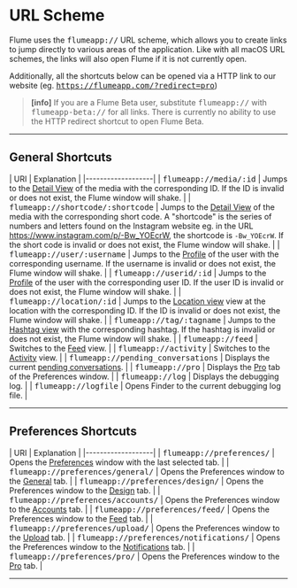 # URL Scheme

Flume uses the <kbd>flumeapp://</kbd> URL scheme, which allows you to create links to jump directly to various areas of the application. Like with all macOS URL schemes, the links will also open Flume if it is not currently open.

Additionally, all the shortcuts below can be opened via a HTTP link to our website (eg. <kbd>https://flumeapp.com/?redirect=pro</kbd>)

> **[info]**
> If you are a Flume Beta user, substitute <kbd>flumeapp://</kbd> with <kbd>flumeapp-beta://</kbd> for all links. There is currently no ability to use the HTTP redirect shortcut to open Flume Beta.

------

## General Shortcuts

| URI | Explanation |
|-------------------|
| <kbd>flumeapp://media/:id</kbd> | Jumps to the [Detail View](//views/detailview.md) of the media with the corresponding ID. If the ID is invalid or does not exist, the Flume window will shake. |
| <kbd>flumeapp://shortcode/:shortcode</kbd> | Jumps to the [Detail View](//views/detailview.md) of the media with the corresponding short code. A "shortcode" is the series of numbers and letters found on the Instagram website eg. in the URL https://www.instagram.com/p/-Bw_YOEcrW, the shortcode is ```-Bw_YOEcrW```. If the short code is invalid or does not exist, the Flume window will shake. |
| <kbd>flumeapp://user/:username</kbd> | Jumps to the [Profile](//views/profile.md) of the user with the corresponding username. If the username is invalid or does not exist, the Flume window will shake. |
| <kbd>flumeapp://userid/:id</kbd> | Jumps to the [Profile](//views/profile.md) of the user with the corresponding user ID. If the user ID is invalid or does not exist, the Flume window will shake. |
| <kbd>flumeapp://location/:id</kbd> | Jumps to the [Location view](//views/locations.md) view at the location with the corresponding ID. If the ID is invalid or does not exist, the Flume window will shake. |
| <kbd>flumeapp://tag/:tagname</kbd> | Jumps to the [Hashtag view](//views/hashtags.md) with the corresponding hashtag. If the hashtag is invalid or does not exist, the Flume window will shake. |
| <kbd>flumeapp://feed</kbd> | Switches to the [Feed](//views/feed.md) view. |
| <kbd>flumeapp://activity</kbd> | Switches to the [Activity](//views/activity.md) view. |
| <kbd>flumeapp://pending_conversations</kbd> | Displays the current [pending conversations](//views/conversations.md). |
| <kbd>flumeapp://pro</kbd> | Displays the [Pro](//preferences/flumepro.md) tab of the Preferences window. |
| <kbd>flumeapp://log</kbd> | Displays the debugging log. |
| <kbd>flumeapp://logfile</kbd> | Opens Finder to the current debugging log file. |

------

## Preferences Shortcuts

| URI | Explanation |
|-------------------|
| <kbd>flumeapp://preferences/</kbd> | Opens the [Preferences](//preferences/README.md) window with the last selected tab. |
| <kbd>flumeapp://preferences/general/</kbd> | Opens the Preferences window to the [General](//preferences/general.md) tab. |
| <kbd>flumeapp://preferences/design/</kbd> | Opens the Preferences window to the [Design](//preferences/design.md) tab. |
| <kbd>flumeapp://preferences/accounts/</kbd> | Opens the Preferences window to the [Accounts](//preferences/accounts.md) tab. |
| <kbd>flumeapp://preferences/feed/</kbd> | Opens the Preferences window to the [Feed](//preferences/feed.md) tab. |
| <kbd>flumeapp://preferences/upload/</kbd> | Opens the Preferences window to the [Upload](//preferences/upload.md) tab. |
| <kbd>flumeapp://preferences/notifications/</kbd> | Opens the Preferences window to the [Notifications](//preferences/notifications.md) tab. |
| <kbd>flumeapp://preferences/pro/</kbd> | Opens the Preferences window to the [Pro](//preferences/flumepro.md) tab. |

------